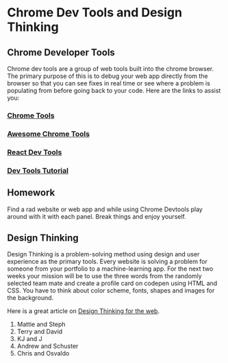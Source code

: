 # Chrome Dev Tools and Design Thinking

## Chrome Developer Tools
Chrome dev tools are a group of web tools built into the chrome browser.
The primary purpose of this is to debug your web app directly from the browser so that you can see fixes in real time or see where a problem is populating from before going back to your code.
Here are the links to assist you:
### [Chrome Tools](https://developers.google.com/web/tools/chrome-devtools/)
### [Awesome Chrome Tools](https://github.com/ChromeDevTools/awesome-chrome-devtools#readme)
### [React Dev Tools](https://chrome.google.com/webstore/detail/react-developer-tools/fmkadmapgofadopljbjfkapdkoienihi?hl=en)

### [Dev Tools Tutorial](https://www.udemy.com/devtools-2017-the-basics-of-chrome-developer-tools/)

## Homework

Find a rad website or web app and while using Chrome Devtools play around with it with each panel. Break things and enjoy yourself.

## Design Thinking

Design Thinking is a problem-solving method using design and user experience as the primary tools. Every website is solving a problem for someone from your portfolio to a machine-learning app.
For the next two weeks your mission will be to use the three words from the randomly selected team mate and create a profile card on codepen using HTML and CSS. You have to think about color scheme, fonts, shapes and images for the background.

Here is a great article on [Design Thinking for the web](https://thenextweb.com/dd/2015/07/14/how-to-use-design-thinking-in-your-next-project/#.tnw_G3B8fdIr).

1. Mattie and Steph
1. Terry and David
1. KJ and J
1. Andrew and Schuster
1. Chris and Osvaldo
